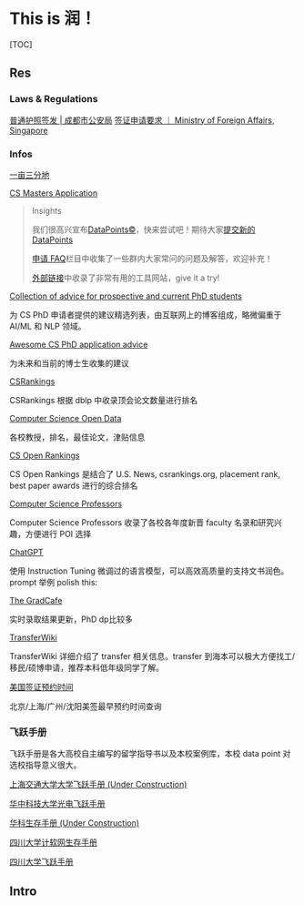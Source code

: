 # This is 润！

[TOC]



## Res
### Laws & Regulations
[普通护照签发 | 成都市公安局](http://www.sczwfw.gov.cn/jiq/front/transition/ywTransToDetail?areaCode=510100000000&itemCode=511A0116400001-510100000000-000-115101000091721677-1-00&taskType=1&deptCode=15667888)
[签证申请要求 ｜ Ministry of Foreign Affairs, Singapore](https://www.mfa.gov.sg/Overseas-Mission/Beijing/CN/Beijing-CN/Consular-Services/Visa-Information/Visa-Application-Requirements)


### Infos
[一亩三分地](https://www.1point3acres.com)

[CS Masters Application](https://csmsapp.org)

> Insights
>
> 我们很高兴宣布[DataPoints©](https://csmsapp.org/datapoints/)，快来尝试吧！期待大家[提交新的 DataPoints](https://csmsapp.org/datapoints_submit.md)
>
> [申请 FAQ](https://csmsapp.org/faq/)栏目中收集了一些群内大家常问的问题及解答，欢迎补充！
>
> [外部链接](https://csmsapp.org/link/)中收录了非常有用的工具网站，give it a try!



[Collection of advice for prospective and current PhD students](https://github.com/pliang279/awesome-phd-advice)

为 CS PhD 申请者提供的建议精选列表，由互联网上的博客组成，略微偏重于 AI/ML 和 NLP 领域。



[Awesome CS PhD application advice ](https://github.com/jedyang97/awesome-cs-phd-application-advice)

为未来和当前的博士生收集的建议



[CSRankings](https://csrankings.org/)

CSRankings 根据 dblp 中收录顶会论文数量进行排名



[Computer Science Open Data](https://jeffhuang.com/computer-science-open-data/)

各校教授，排名，最佳论文，津贴信息



[CS Open Rankings](https://drafty.cs.brown.edu/csopenrankings/)

CS Open Rankings 是结合了 U.S. News, csrankings.org, placement rank, best paper awards 进行的综合排名



[Computer Science Professors](https://drafty.cs.brown.edu/csprofessors?src=csopendata)

Computer Science Professors 收录了各校各年度新晋 faculty 名录和研究兴趣，方便进行 POI 选择



[ChatGPT](https://chat.openai.com/)

使用 Instruction Tuning 微调过的语言模型，可以高效高质量的支持文书润色。prompt 举例 polish this:



[The GradCafe](https://www.thegradcafe.com/)

实时录取结果更新，PhD dp比较多



[TransferWiki](https://transferwiki.com/)

TransferWiki 详细介绍了 transfer 相关信息。transfer 到海本可以极大方便找工/移民/硕博申请，推荐本科低年级同学了解。



[美国签证预约时间](https://tuixue.online/visa/)

北京/上海/广州/沈阳美签最早预约时间查询



### 飞跃手册

飞跃手册是各大高校自主编写的留学指导书以及本校案例库，本校 data point 对选校指导意义很大。

[上海交通大学大学飞跃手册 (Under Construction)](https://survivesjtu.github.io/SJTU-Application/#/)

[华中科技大学光电飞跃手册](https://hust-feiyue.github.io/)

[华科生存手册 (Under Construction)](https://1037survival.gitbook.io/)

[四川大学计软网生存手册](https://scu-cs-runner.github.io/SurviveSCUManual/)

[四川大学飞跃手册](http://scu-flying.com/)



## Intro

